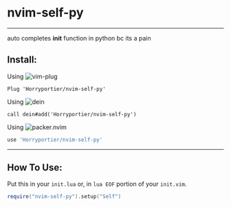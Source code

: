 # nvim-self-py
---
auto completes __init__ function in python bc its a pain 

## Install: 

Using ![vim-plug](https://github.com/junegunn/vim-plug)

```vim 
Plug 'Horryportier/nvim-self-py'
```

Using ![dein](https://github.com/Shougo/dein.vim)

```vim 
call dein#add('Horryportier/nvim-self-py')
```

Using ![packer.nvim](https://github.com/wbthomason/packer.nvim)

```lua
use 'Horryportier/nvim-self-py'
```
---

## How To Use: 

Put this in your ``` init.lua ``` or, in ``` lua EOF ``` portion of your ``` init.vim ```.

```lua 
require("nvim-self-py").setup("Self")
```
